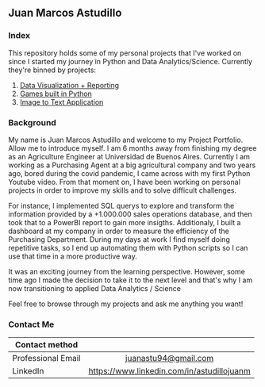 ## Juan Marcos Astudillo

### Index

This repository holds some of my personal projects that I've worked on since I started my journey in Python and Data Analytics/Science. Currently they're binned by projects:

01. [Data Visualization + Reporting](https://github.com/astudillojuanm/Personal_Projects/tree/main/Argentina's%20Exports)
02. [Games built in Python](https://github.com/astudillojuanm/Personal_Projects/blob/main/Games/Snake%20Game.py)
03. [Image to Text Application](https://github.com/astudillojuanm/Personal_Projects/tree/main/PDF%20List%20Image%20to%20Excel)


### Background

My name is Juan Marcos Astudillo and welcome to my Project Portfolio. Allow me to introduce myself. I am 6 months away from finishing my degree as an Agriculture Engineer at Universidad de Buenos Aires. Currently I am working as a Purchasing Agent at a big agricultural company and two years ago, bored during the covid pandemic, I came across with my first Python Youtube video. From that moment on, I have been working on personal projects in order to improve my skills and to solve difficult challenges. 

For instance, I implemented SQL querys to explore and transform the information provided by a +1.000.000 sales operations database, and then took that to a PowerBI report to gain more insigths. Additionaly, I built a dashboard at my company in order to measure the efficiency of the Purchasing Department. During my days at work I find myself doing repetitive tasks, so I end up automating them with Python scripts so I can use that time in a more productive way.

It was an exciting journey from the learning perspective. However, some time ago I made the decision to take it to the next level and that's why I am now transitioning to applied Data Analytics / Science

Feel free to browse through my projects and ask me anything you want! 

### Contact Me

| Contact method|               |
| ------------- |:-------------:|
| Professional Email  | juanastu94@gmail.com |
| LinkedIn | https://www.linkedin.com/in/astudillojuanm |

